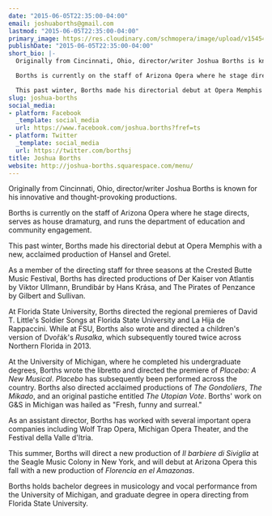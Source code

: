 ```yaml
---
date: "2015-06-05T22:35:00-04:00"
email: joshuaborths@gmail.com
lastmod: "2015-06-05T22:35:00-04:00"
primary_image: https://res.cloudinary.com/schmopera/image/upload/v1545409169/media/webhook-uploads/1433558093332/JoshuaBorths.jpg.jpg
publishDate: "2015-06-05T22:35:00-04:00"
short_bio: |-
  Originally from Cincinnati, Ohio, director/writer Joshua Borths is known for his innovative and thought-provoking productions.

  Borths is currently on the staff of Arizona Opera where he stage directs, serves as house dramaturg, and runs the department of education and community engagement.

  This past winter, Borths made his directorial debut at Opera Memphis with a new, acclaimed production of *Hansel and Gretel*.
slug: joshua-borths
social_media:
- platform: Facebook
  _template: social_media
  url: https://www.facebook.com/joshua.borths?fref=ts
- platform: Twitter
  _template: social_media
  url: https://twitter.com/borthsj
title: Joshua Borths
website: http://joshua-borths.squarespace.com/menu/
---
```


Originally from Cincinnati, Ohio, director/writer Joshua Borths is known for his innovative and thought-provoking productions.

Borths is currently on the staff of Arizona Opera where he stage directs, serves as house dramaturg, and runs the department of education and community engagement.

This past winter, Borths made his directorial debut at Opera Memphis with a new, acclaimed production of Hansel and Gretel.

As a member of the directing staff for three seasons at the Crested Butte Music Festival, Borths has directed productions of Der Kaiser von Atlantis by Viktor Ullmann,  Brundibár by Hans Krása, and The Pirates of Penzance by Gilbert and Sullivan.  

At Florida State University, Borths directed the regional premieres of David T. Little's Soldier Songs at Florida State University and La Hija de Rappaccini. While at FSU, Borths also wrote and directed a children's version of Dvořák's *Rusalka*, which subsequently toured twice across Northern Florida in 2013.

At the University of Michigan, where he completed his undergraduate degrees, Borths wrote the libretto and directed the premiere of *Placebo: A New Musical*. *Placebo* has subsequently been performed across the country. Borths also directed acclaimed productions of *The Gondoliers*, *The Mikado*, and an original pastiche entitled *The Utopian Vote*.  Borths' work on G&S in Michigan was hailed as "Fresh, funny and surreal."

As an assistant director, Borths has worked with several important opera companies including Wolf Trap Opera, Michigan Opera Theater, and the Festival della Valle d'Itria.

This summer, Borths will direct a new production of *Il barbiere di Siviglia* at the Seagle Music Colony in New York, and will debut at Arizona Opera this fall with a new production of *Florencia en el Amazonas*.

Borths holds bachelor degrees in musicology and vocal performance from the University of Michigan, and graduate degree in opera directing from Florida State University.
